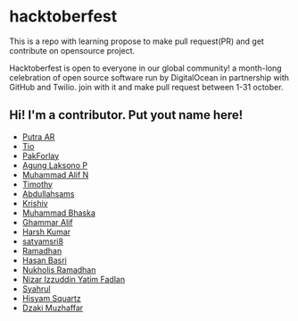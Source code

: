 # hacktoberfest
This is a repo with learning propose to make pull request(PR) and get contribute on opensource project.

Hacktoberfest is open to everyone in our global community! a month-long celebration of open source software run by DigitalOcean in partnership with GitHub and Twilio. join with it and make pull request between 1-31 october.

## Hi! I'm a contributor. Put yout name here!
 - [Putra AR](https://github.com/N1ght420)
 - [Tio](https://github.com/tio000)
 - [PakForlay](https://github.com/PakForlay)
 - [Agung Laksono P](https://github.com/agunglaksonop)
 - [Muhammad Alif N](https://github.com/aliffauzi34)
 - [Timothy](https://github.com/setorantimothy)
 - [Abdullahsams](https://github.com/abdullahsams)
 - [Krishiv](https://github.com/krishiv8190)
 - [Muhammad Bhaska](https://github.com/mhmdbhsk)
 - [Ghammar Alif](https://github.com/jancoxx412)
 - [Harsh Kumar](https://github.com/hkmr)
 - [satyamsri8](https://github.com/satyamsri8)
 - [Ramadhan](https://github.com/ramadh-xic)
 - [Hasan Basri](https://github.com/verluchie)
 - [Nukholis Ramadhan](https://github.com/ramadh-an)
 - [Nizar Izzuddin Yatim Fadlan](https://github.com/nizariyf)
 - [Syahrul](https://github.com/Syhrularv)
 - [Hisyam Squartz](https://github.com/4t20am)
 - [Dzaki Muzhaffar](https://github.com/dzakiimuzh)
